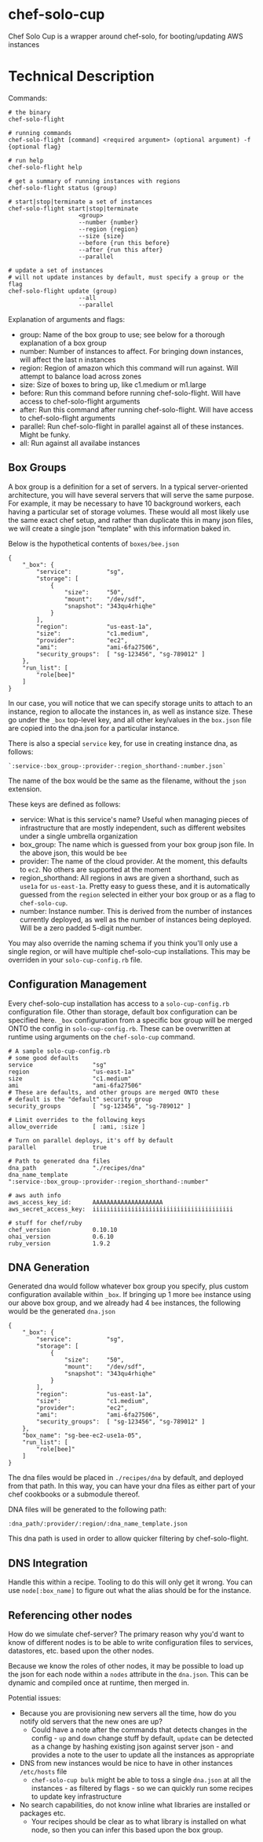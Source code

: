 # chef-solo-cup

Chef Solo Cup is a wrapper around chef-solo, for booting/updating AWS instances

# Technical Description

Commands:

    # the binary
    chef-solo-flight

    # running commands
    chef-solo-flight [command] <required argument> (optional argument) -f {optional flag}

    # run help
    chef-solo-flight help

    # get a summary of running instances with regions
    chef-solo-flight status (group)

    # start|stop|terminate a set of instances
    chef-solo-flight start|stop|terminate
                        <group>
                        --number {number}
                        --region {region}
                        --size {size}
                        --before {run this before}
                        --after {run this after}
                        --parallel

    # update a set of instances
    # will not update instances by default, must specify a group or the flag
    chef-solo-flight update (group)
                        --all
                        --parallel

Explanation of arguments and flags:

* group:      Name of the box group to use; see below for a thorough explanation of a box group
* number:     Number of instances to affect. For bringing down instances, will affect the last n instances
* region:     Region of amazon which this command will run against. Will attempt to balance load across zones
* size:       Size of boxes to bring up, like c1.medium or m1.large
* before:     Run this command before running chef-solo-flight. Will have access to chef-solo-flight arguments
* after:      Run this command after running chef-solo-flight. Will have access to chef-solo-flight arguments
* parallel:   Run chef-solo-flight in parallel against all of these instances. Might be funky.
* all:        Run against all availabe instances

## Box Groups

A box group is a definition for a set of servers. In a typical server-oriented architecture, you will have several servers that will serve the same purpose. For example, it may be necessary to have 10 background workers, each having a particular set of storage volumes. These would all most likely use the same exact chef setup, and rather than duplicate this in many json files, we will create a single json "template" with this information baked in.

Below is the hypothetical contents of `boxes/bee.json`


    {
        "_box": {
            "service":          "sg",
            "storage": [
                {
                    "size":     "50",
                    "mount":    "/dev/sdf",
                    "snapshot": "343qu4rhiqhe"
                }
            ],
            "region":           "us-east-1a",
            "size":             "c1.medium",
            "provider":         "ec2",
            "ami":              "ami-6fa27506",
            "security_groups":  [ "sg-123456", "sg-789012" ]
        },
        "run_list": [
            "role[bee]"
        ]
    }

In our case, you will notice that we can specify storage units to attach to an instance, region to allocate the instances in, as well as instance size. These go under the `_box` top-level key, and all other key/values in the `box.json` file are copied into the dna.json for a particular instance.

There is also a special `service` key, for use in creating instance dna, as follows:

    `:service-:box_group-:provider-:region_shorthand-:number.json`

The name of the box would be the same as the filename, without the `json` extension.

These keys are defined as follows:

* service:          What is this service's name? Useful when managing pieces of infrastructure that are mostly independent, such as different websites under a single umbrella organization
* box_group:        The name which is guessed from your box group json file. In the above json, this would be `bee`
* provider:         The name of the cloud provider. At the moment, this defaults to `ec2`. No others are supported at the moment
* region_shorthand: All regions in aws are given a shorthand, such as `use1a` for `us-east-1a`. Pretty easy to guess these, and it is automatically guessed from the `region` selected in either your box group or as a flag to `chef-solo-cup`.
* number:           Instance number. This is derived from the number of instances currently deployed, as well as the number of instances being deployed. Will be a zero padded 5-digit number.

You may also override the naming schema if you think you'll only use a single region, or will have multiple chef-solo-cup installations. This may be overriden in your `solo-cup-config.rb` file.

## Configuration Management

Every chef-solo-cup installation has access to a `solo-cup-config.rb` configuration file. Other than storage, default box configuration can be specified here. `_box` configuration from a specific box group will be merged ONTO the config in `solo-cup-config.rb`. These can be overwritten at runtime using arguments on the `chef-solo-cup` command.

    # A sample solo-cup-config.rb
    # some good defaults
    service                 "sg"
    region                  "us-east-1a"
    size                    "c1.medium"
    ami                     "ami-6fa27506"
    # These are defaults, and other groups are merged ONTO these
    # default is the "default" security group
    security_groups         [ "sg-123456", "sg-789012" ]

    # Limit overrides to the following keys
    allow_override          [ :ami, :size ]

    # Turn on parallel deploys, it's off by default
    parallel                true

    # Path to generated dna files
    dna_path                "./recipes/dna"
    dna_name_template       ":service-:box_group-:provider-:region_shorthand-:number"

    # aws auth info
    aws_access_key_id:      AAAAAAAAAAAAAAAAAAAA
    aws_secret_access_key:  iiiiiiiiiiiiiiiiiiiiiiiiiiiiiiiiiiiiiiii

    # stuff for chef/ruby
    chef_version            0.10.10
    ohai_version            0.6.10
    ruby_version            1.9.2

## DNA Generation

Generated dna would follow whatever box group you specify, plus custom configuration available within `_box`. If bringing up 1 more `bee` instance using our above box group, and we already had 4 `bee` instances, the following would be the generated `dna.json`

    {
        "_box": {
            "service":          "sg",
            "storage": [
                {
                    "size":     "50",
                    "mount":    "/dev/sdf",
                    "snapshot": "343qu4rhiqhe"
                }
            ],
            "region":           "us-east-1a",
            "size":             "c1.medium",
            "provider":         "ec2",
            "ami":              "ami-6fa27506",
            "security_groups":  [ "sg-123456", "sg-789012" ]
        },
        "box_name": "sg-bee-ec2-use1a-05",
        "run_list": [
            "role[bee]"
        ]
    }

The dna files would be placed in `./recipes/dna` by default, and deployed from that path. In this way, you can have your dna files as either part of your chef cookbooks or a submodule thereof.

DNA files will be generated to the following path:

    :dna_path/:provider/:region/:dna_name_template.json

This dna path is used in order to allow quicker filtering by chef-solo-flight.

## DNS Integration

Handle this within a recipe. Tooling to do this will only get it wrong. You can use `node[:box_name]` to figure out what the alias should be for the instance.

## Referencing other nodes

How do we simulate chef-server? The primary reason why you'd want to know of different nodes is to be able to write configuration files to services, datastores, etc. based upon the other nodes.

Because we know the roles of other nodes, it may be possible to load up the json for each node within a `nodes` attribute in the `dna.json`. This can be dynamic and compiled once at runtime, then merged in.

Potential issues:

- Because you are provisioning new servers all the time, how do you notify old servers that the new ones are up?
  * Could have a note after the commands that detects changes in the config - `up` and `down` change stuff by default, `update` can be detected as a change by hashing existing json against server json - and provides a note to the user to update all the instances as appropriate
- DNS from new instances would be nice to have in other instances `/etc/hosts` file
  * `chef-solo-cup bulk` might be able to toss a single `dna.json` at all the instances - as filtered by flags - so we can quickly run some recipes to update key infrastructure
- No search capabilities, do not know inline what libraries are installed or packages etc.
  * Your recipes should be clear as to what library is installed on what node, so then you can infer this based upon the box group.

